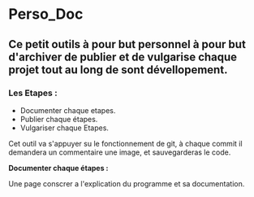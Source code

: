 # Perso_Doc


## Ce petit outils à pour but personnel à pour but d'archiver de publier et de vulgarise chaque projet tout au long de sont dévellopement.


### Les Etapes :

- Documenter chaque etapes.
- Publier chaque étapes.
- Vulgariser chaque Etapes.


Cet outil va s'appuyer su le fonctionnement de git, 
à chaque commit il demandera un commentaire une image, 
et sauvegarderas le code. 
 

**Documenter chaque étapes :**

Une page conscrer a l'explication du programme et sa documentation.
